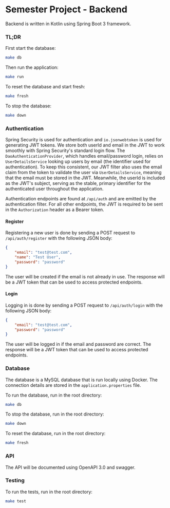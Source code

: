 # Semester Project - Backend
Backend is written in Kotlin using Spring Boot 3 framework.

### TL;DR

First start the database:

```bash
make db
```

Then run the application:

```bash
make run
```

To reset the database and start fresh:

```bash
make fresh
```

To stop the database:

```bash
make down
```

### Authentication
Spring Security is used for authentication and `io.jsonwebtoken` is used for generating JWT tokens. We store both userId and email in the JWT to work smoothly with Spring Security's standard login flow. The `DaoAuthenticationProvider`, which handles email/password login, relies on `UserDetailsService` looking up users by email (the identifier used for authentication). To keep this consistent, our JWT filter also uses the email claim from the token to validate the user via `UserDetailsService`, meaning that the email must be stored in the JWT. Meanwhile, the userId is included as the JWT's subject, serving as the stable, primary identifier for the authenticated user throughout the application.

Authentication endpoints are found at `/api/auth` and are emitted by the authentication filter. For all other endpoints, the JWT is required to be sent in the `Authorization` header as a Bearer token.

#### Register

Registering a new user is done by sending a POST request to `/api/auth/register` with the following JSON body:

```json
{
    "email": "test@test.com",
    "name": "Test User",
    "password": "password"
}
```

The user will be created if the email is not already in use. The response will be a JWT token that can be used to access protected endpoints.

#### Login

Logging in is done by sending a POST request to `/api/auth/login` with the following JSON body:

```json
{
    "email": "test@test.com",
    "password": "password"
}
```

The user will be logged in if the email and password are correct. The response will be a JWT token that can be used to access protected endpoints.

### Database

The database is a MySQL database that is run locally using Docker. The connection details are stored in the `application.properties` file.

To run the database, run in the root directory:

```bash
make db
```

To stop the database, run in the root directory:

```bash
make down
```

To reset the database, run in the root directory:

```bash
make fresh
```

### API

The API will be documented using OpenAPI 3.0 and swagger.

### Testing

To run the tests, run in the root directory:

```bash
make test
```